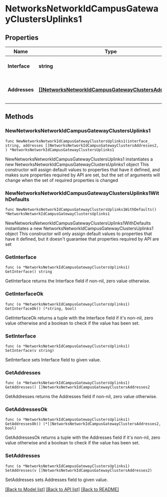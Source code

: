 # NetworksNetworkIdCampusGatewayClustersUplinks1

## Properties

Name | Type | Description | Notes
------------ | ------------- | ------------- | -------------
**Interface** | **string** | Uplink interface name | 
**Addresses** | [**[]NetworksNetworkIdCampusGatewayClustersAddresses2**](NetworksNetworkIdCampusGatewayClustersAddresses2.md) | Uplink IP addresses of the device | 

## Methods

### NewNetworksNetworkIdCampusGatewayClustersUplinks1

`func NewNetworksNetworkIdCampusGatewayClustersUplinks1(interface_ string, addresses []NetworksNetworkIdCampusGatewayClustersAddresses2, ) *NetworksNetworkIdCampusGatewayClustersUplinks1`

NewNetworksNetworkIdCampusGatewayClustersUplinks1 instantiates a new NetworksNetworkIdCampusGatewayClustersUplinks1 object
This constructor will assign default values to properties that have it defined,
and makes sure properties required by API are set, but the set of arguments
will change when the set of required properties is changed

### NewNetworksNetworkIdCampusGatewayClustersUplinks1WithDefaults

`func NewNetworksNetworkIdCampusGatewayClustersUplinks1WithDefaults() *NetworksNetworkIdCampusGatewayClustersUplinks1`

NewNetworksNetworkIdCampusGatewayClustersUplinks1WithDefaults instantiates a new NetworksNetworkIdCampusGatewayClustersUplinks1 object
This constructor will only assign default values to properties that have it defined,
but it doesn't guarantee that properties required by API are set

### GetInterface

`func (o *NetworksNetworkIdCampusGatewayClustersUplinks1) GetInterface() string`

GetInterface returns the Interface field if non-nil, zero value otherwise.

### GetInterfaceOk

`func (o *NetworksNetworkIdCampusGatewayClustersUplinks1) GetInterfaceOk() (*string, bool)`

GetInterfaceOk returns a tuple with the Interface field if it's non-nil, zero value otherwise
and a boolean to check if the value has been set.

### SetInterface

`func (o *NetworksNetworkIdCampusGatewayClustersUplinks1) SetInterface(v string)`

SetInterface sets Interface field to given value.


### GetAddresses

`func (o *NetworksNetworkIdCampusGatewayClustersUplinks1) GetAddresses() []NetworksNetworkIdCampusGatewayClustersAddresses2`

GetAddresses returns the Addresses field if non-nil, zero value otherwise.

### GetAddressesOk

`func (o *NetworksNetworkIdCampusGatewayClustersUplinks1) GetAddressesOk() (*[]NetworksNetworkIdCampusGatewayClustersAddresses2, bool)`

GetAddressesOk returns a tuple with the Addresses field if it's non-nil, zero value otherwise
and a boolean to check if the value has been set.

### SetAddresses

`func (o *NetworksNetworkIdCampusGatewayClustersUplinks1) SetAddresses(v []NetworksNetworkIdCampusGatewayClustersAddresses2)`

SetAddresses sets Addresses field to given value.



[[Back to Model list]](../README.md#documentation-for-models) [[Back to API list]](../README.md#documentation-for-api-endpoints) [[Back to README]](../README.md)


